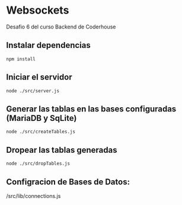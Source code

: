 # Websockets

Desafio 6 del curso Backend de Coderhouse

## Instalar dependencias

    npm install

## Iniciar el servidor

    node ./src/server.js


## Generar las tablas en las bases configuradas (MariaDB y SqLite)

    node ./src/createTables.js

## Dropear las tablas generadas

    node ./src/dropTables.js

## Configracion de Bases de Datos:

/src/lib/connections.js